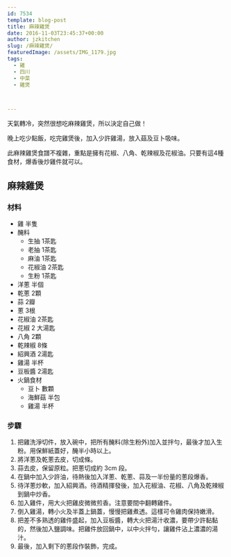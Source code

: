 ```yaml
---
id: 7534
template: blog-post
title: 麻辣雞煲
date: 2016-11-03T23:45:37+00:00
author: jzkitchen
slug: /麻辣雞煲/
featuredImage: /assets/IMG_1179.jpg
tags:
  - 雞
  - 四川
  - 中菜
  - 雞煲



---
```


天氣轉冷，突然很想吃麻辣雞煲，所以決定自己做！

晚上吃少點飯，吃完雞煲後，加入少許雞湯，放入菇及豆卜吸味。

此麻辣雞煲食譜不複雜，重點是擁有花椒、八角、乾辣椒及花椒油。只要有這4種食材，爆香後炒雞件就可以。 

<!--more-->

## 麻辣雞煲

### 材料

* 雞 半隻
* 醃料
  * 生抽 1茶匙
  * 老抽 1茶匙
  * 麻油 1茶匙
  * 花椒油 2茶匙
  * 生粉 1茶匙
* 洋蔥 半個
* 乾蔥 2顆 
* 蒜 2瓣
* 蔥 3根
* 花椒油 2茶匙
* 花椒 2 大湯匙
* 八角 2顆
* 乾辣椒 8條
* 紹興酒 2湯匙
* 雞湯 半杯
* 豆板醬 2湯匙
* 火鍋食材
  * 豆卜 數顆
  * 海鮮菇 半包
  * 雞湯 半杯

### 步驟

1. 把雞洗淨切件，放入碗中，把所有醃料(除生粉外)加入並拌勻，最後才加入生粉。用保鮮紙蓋好，醃半小時以上。
2. 將洋蔥及乾蔥去皮，切成條。
3. 蒜去皮，保留原粒。把蔥切成約 3cm 段。
4. 在鍋中加入少許油，待熱後加入洋蔥、乾蔥、蒜及一半份量的蔥段爆香。
5. 待洋蔥炒軟，加入紹興酒。待酒精揮發後，加入花椒油、花椒、八角及乾辣椒到鍋中炒香。
6. 加入雞件，用大火把雞皮微微煎香。注意要間中翻轉雞件。
7. 倒入雞湯，轉小火及半蓋上鍋蓋，慢慢把雞煮透。這樣可令雞肉保持嫩滑。
8. 把差不多熟透的雞件盛起，加入豆板醬，轉大火把湯汁收濃，要帶少許黏黏的，然後加入鹽調味。把雞件放回鍋中，以中火拌勻，讓雞件沾上濃濃的湯汁。
9. 最後，加入剩下的蔥段作裝飾，完成。

